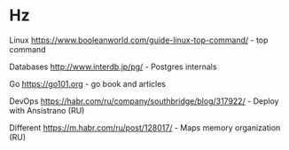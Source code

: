 # Hz

Linux
https://www.booleanworld.com/guide-linux-top-command/ - top command

Databases
http://www.interdb.jp/pg/ - Postgres internals

Go
https://go101.org - go book and articles

DevOps
https://habr.com/ru/company/southbridge/blog/317922/ - Deploy with Ansistrano (RU)

Different
https://m.habr.com/ru/post/128017/ - Maps memory organization (RU)
